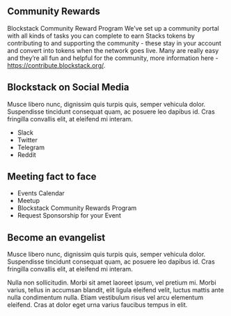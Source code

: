 ## Community Rewards

Blockstack Community Reward Program
We’ve set up a community portal with all kinds of tasks you can complete to earn Stacks tokens by contributing to and supporting the community - these stay in your account and convert into tokens when the network goes live. Many are really easy and they’re all fun and helpful for the community, more information here - https://contribute.blockstack.org/.

## Blockstack on Social Media

Musce libero nunc, dignissim quis turpis quis, semper vehicula dolor. Suspendisse tincidunt consequat quam, ac posuere leo dapibus id. Cras fringilla convallis elit, at eleifend mi interam.

- Slack
- Twitter
- Telegram
- Reddit

## Meeting fact to face

- Events Calendar
- Meetup
- Blockstack Community Rewards Program
- Request Sponsorship for your Event

## Become an evangelist

Musce libero nunc, dignissim quis turpis quis, semper vehicula dolor. Suspendisse tincidunt consequat quam, ac posuere leo dapibus id. Cras fringilla convallis elit, at eleifend mi interam.

Nulla non sollicitudin. Morbi sit amet laoreet ipsum, vel pretium mi. Morbi varius, tellus in accumsan blandit, elit ligula eleifend velit, luctus mattis ante nulla condimentum nulla. Etiam vestibulum risus vel arcu elementum eleifend. Cras at dolor eget urna varius faucibus tempus in elit.
